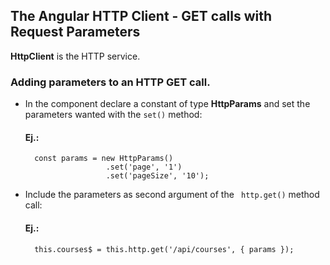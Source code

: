 
##  The Angular HTTP Client - GET calls with Request Parameters

**HttpClient** is the HTTP service.

### Adding parameters to an HTTP GET call.
* In the component declare a constant of type **HttpParams** and set the parameters wanted with the ``` set() ``` method:
  #### Ej.:
  ```
    const params = new HttpParams()
                    .set('page', '1')
                    .set('pageSize', '10');
  ```
* Include the parameters as second argument of the ``` http.get()``` method call:
    #### Ej.:
  ```
    this.courses$ = this.http.get('/api/courses', { params });
  ```